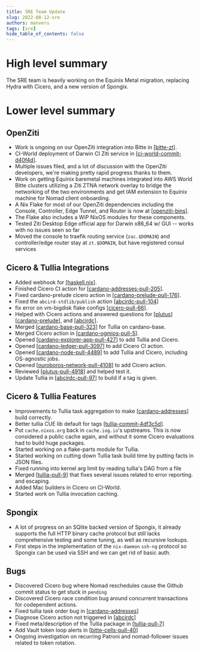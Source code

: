 ```yaml
---
title: SRE Team Update
slug: 2022-08-12-sre
authors: manveru
tags: [sre]
hide_table_of_contents: false
---
```


# High level summary

The SRE team is heavily working on the Equinix Metal migration, replacing Hydra
with Cicero, and a new version of Spongix.

# Lower level summary

## OpenZiti

- Work is ongoing on our OpenZiti integration into Bitte in [[bitte-zt]].
- CI-World deployment of Darwin CI Ziti service in [[ci-world-commit-d40f4d]].
- Multiple issues filed, and a lot of discussion with the OpenZiti developers,
  we're making pretty rapid progress thanks to them.
- Work on getting Equinix baremetal machines integrated into AWS World Bitte
  clusters utilizing a Ziti ZTNA network overlay to bridge the networking of
  the two environments and get IAM extension to Equinix machine for Nomad
  client onboarding.
- A Nix Flake for most of our OpenZiti dependencies including the Console,
  Controller, Edge Tunnel, and Router is now at [[openziti-bins]].
- The Flake also includes a WiP NixOS modules for these components.
- Tested Ziti Desktop Edge official app for Darwin x86_64 w/ GUI -- works with
  no issues seen so far
- Moved the console to traefik routing service (`zac.$DOMAIN`) and
  controller/edge router stay at `zt.$DOMAIN`, but have registered consul
  services

## Cicero & Tullia Integrations

- Added webhook for [[haskell.nix]].
- Finished Cicero CI action for [[cardano-addresses-pull-205]].
- Fixed cardano-prelude cicero action in [[cardano-prelude-pull-176]].
- Fixed the `abcird-stdlib/publish` action [[abcirdc-pull-104]]
- fix error on vm-bigdisk flake configs [[cicero-pull-66]].
- Helped with Cicero actions and answered questions for [[plutus]]
  [[cardano-prelude]], and [[abcirdc]].
- Merged [[cardano-base-pull-323]] for Tullia on cardano-base.
- Merged Cicero action in [[cardano-ogmios-pull-5]].
- Opened [[cardano-explorer-app-pull-427]] to add Tullia and Cicero.
- Opened [[cardano-ledger-pull-3097]] to add Cicero CI action.
- Opened [[cardano-node-pull-4489]] to add Tullia and Cicero, including
  OS-agnostic jobs.
- Opened [[ouroboros-network-pull-4108]] to add Cicero action.
- Reviewed [[plutus-pull-4918]] and helped test it.
- Update Tullia in [[abcirdc-pull-97]] to build if a tag is given.

## Cicero & Tullia Features

- Improvements to Tullia task aggregation to make [[cardano-addresses]] build
  correctly.
- Better tullia CUE lib default for tags [[tullia-commit-4df3c5d]].
- Put `cache.nixos.org` back in `cache.iog.io`'s upstreams. This is now
  considered a public cache again, and without it some Cicero evaluations had
  to build huge packages.
- Started working on a flake-parts module for Tullia.
- Started working on cutting down Tullia task build time by putting facts in
  JSON files.
- Fixed running into kernel arg limit by reading tullia's DAG from a file
- Merged [[tullia-pull-9]] that fixes several issues related to error reporting.
  and escaping.
- Added Mac builders in Cicero on CI-World.
- Started work on Tullia invocation caching.

## Spongix

- A lot of progress on an SQlite backed version of Spongix, it already supports
  the full HTTP binary cache protocol but still lacks comprehensive testing and
  some tuning, as well as recursive lookups.
- First steps in the implementation of the `nix-daemon` `ssh-ng` protocol so
  Spongix can be used via SSH and we can get rid of basic auth.

## Bugs

- Discovered Cicero bug where Nomad reschedules cause the Github commit status
  to get stuck in `pending`
- Discovered Cicero race condition bug around concurrent transactions for
  codependent actions.
- Fixed tullia task order bug in [[cardano-addresses]]
- Diagnose Cicero action not triggered in [[abcirdc]]
- Fixed meta/description of the Tullia package in [[tullia-pull-7]]
- Add Vault token loop alerts in [[bitte-cells-pull-40]]
- Ongoing investigation on recurring Patroni and nomad-follower issues related
  to token rotation.

[abcirdc]: https://github.com/input-output-hk/abcirdc
[abcirdc-pull-104]: https://github.com/input-output-hk/abcirdc/pull/104
[abcirdc-pull-97]: https://github.com/input-output-hk/abcirdc/pull/97
[bitte-cells-pull-40]: https://github.com/input-output-hk/bitte-cells/pull/40
[bitte-zt]: https://github.com/input-output-hk/bitte/compare/zt
[cardano-addresses]: https://github.com/input-output-hk/cardano-addresses
[cardano-addresses-pull-205]: https://github.com/input-output-hk/cardano-addresses/pull/205
[cardano-base-pull-323]: https://github.com/input-output-hk/cardano-base/pull/323
[cardano-explorer-app-pull-427]: https://github.com/input-output-hk/cardano-explorer-app/pull/427
[cardano-ledger-pull-3097]: https://github.com/input-output-hk/cardano-ledger/pull/3097
[cardano-node-pull-4489]: https://github.com/input-output-hk/cardano-node/pull/4489
[cardano-ogmios-pull-5]: https://github.com/input-output-hk/cardano-ogmios/pull/5
[cardano-prelude]: https://github.com/input-output-hk/cardano-prelude
[cardano-prelude-pull-176]: https://github.com/input-output-hk/cardano-prelude/pull/176#issuecomment-1280947946
[cicero-pull-66]: https://github.com/input-output-hk/cicero/pull/66
[ci-world-commit-d40f4d]: https://github.com/input-output-hk/ci-world/commit/d40f4d19187a2128b6f0d63bde7e3f9a33071994
[haskell.nix]: https://github.com/input-output-hk/haskell.nix
[openziti-bins]: https://github.com/johnalotoski/openziti-bins
[ouroboros-network-pull-4108]: https://github.com/input-output-hk/ouroboros-network/pull/4108
[plutus]: https://github.com/input-output-hk/plutus
[plutus-pull-4918]: https://github.com/input-output-hk/plutus/pull/4918
[tullia-commit-4df3c5d]: https://github.com/input-output-hk/tullia/commit/4df3c5d956f1b062b950643da12768ae71acf245
[tullia-pull-7]: https://github.com/input-output-hk/tullia/pull/7
[tullia-pull-9]: https://github.com/input-output-hk/tullia/pull/9
